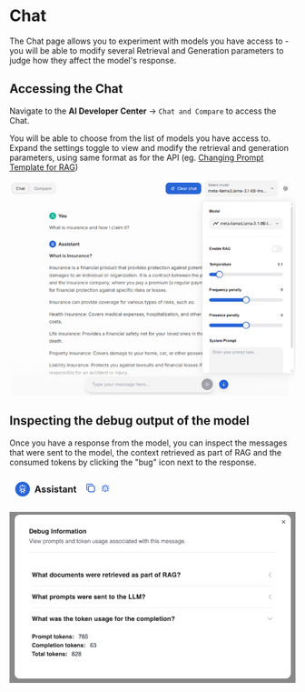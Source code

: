 # Chat

The Chat page allows you to experiment with models you have access to - you will be able to modify several Retrieval and Generation parameters to judge how they affect the model's response.

## Accessing the Chat

Navigate to the **AI Developer Center** → `Chat and Compare` to access the Chat.

You will be able to choose from the list of models you have access to.
Expand the settings toggle to view and modify the retrieval and generation parameters, using same format as for the API (eg. [Changing Prompt Template for RAG](../../using-the-api/llm-service/changing-prompt-template.md))

![Chat](../../img/inference/playground-chat.png)

## Inspecting the debug output of the model

Once you have a response from the model, you can inspect the messages that were sent to the model, the context retrieved as part of RAG and the consumed tokens by clicking the "bug" icon next to the response.

![Debug Icon](../../img/inference/debug-icon.png)

![Debug Output](../../img/inference/debug-output.png)

